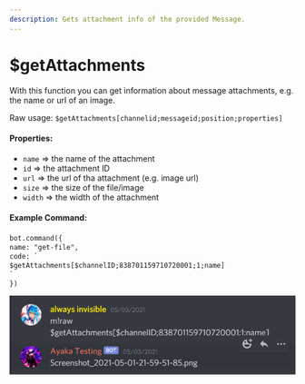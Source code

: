 ```yaml
---
description: Gets attachment info of the provided Message.
---
```


# $getAttachments

With this function you can get information about message attachments, e.g. the name or url of an image.

Raw usage: `$getAttachments[channelid;messageid;position;properties]`

#### Properties:

* `name` => the name of the attachment
* `id` => the attachment ID
* `url` => the url of tha attachment (e.g. image url)
* `size` => the size of the file/image
* `width` => the width of the attachment

#### Example Command:

```
bot.command({
name: "get-file",
code: `
$getAttachments[$channelID;838701159710720001;1;name]
`
})
```

![Example usage to get the image name of a message's first attachment.](<../../.gitbook/assets/image (15).png>)
